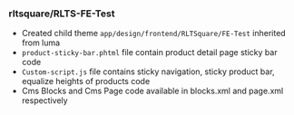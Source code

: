 ### rltsquare/RLTS-FE-Test
- Created child theme `app/design/frontend/RLTSquare/FE-Test` inherited from luma
- `product-sticky-bar.phtml` file contain product detail page sticky bar code 
- `Custom-script.js` file contains sticky navigation, sticky product bar, equalize heights of products code
- Cms Blocks and Cms Page code available in blocks.xml and page.xml respectively 
